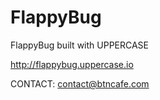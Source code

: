 FlappyBug
=========

FlappyBug built with UPPERCASE

http://flappybug.uppercase.io

CONTACT: contact@btncafe.com
